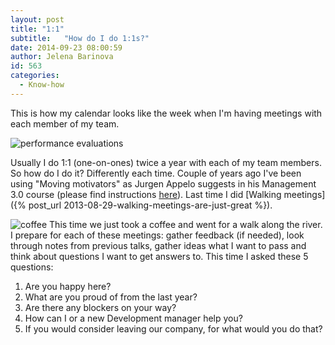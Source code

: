 ```yaml
---
layout: post
title: "1:1"
subtitle:   "How do I do 1:1s?"
date: 2014-09-23 08:00:59
author: Jelena Barinova
id: 563
categories:
  - Know-how
---
```


This is how my calendar looks like the week when I'm having meetings with each member of my team.

<img src="{{ site.baseurl }}/img/post_img/performance-evaluations.png" alt="performance evaluations"/>

Usually I do 1:1 (one-on-ones) twice a year with each of my team members. So how do I do it? Differently each time. Couple of years ago I've been using "Moving motivators" as Jurgen Appelo suggests in his Management 3.0 course (please find instructions [here](http://www.management30.com/wp-content/uploads/2012/09/04-Moving-Motivators-A4-v2.00.pdf%20)). Last time I did [Walking meetings]({% post_url 2013-08-29-walking-meetings-are-just-great %}).

<img src="{{ site.baseurl }}/img/post_img/coffee.jpg" alt="coffee" class="right" />
This time we just took a coffee and went for a walk along the river. I prepare for each of these meetings: gather feedback (if needed), look through notes from previous talks, gather ideas what I want to pass and think about questions I want to get answers to. This time I asked these 5 questions:

1.  Are you happy here?
2.  What are you proud of from the last year?
3.  Are there any blockers on your way?
4.  How can I or a new Development manager help you?
5.  If you would consider leaving our company, for what would you do that?